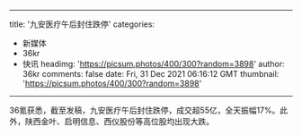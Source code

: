 
---
title: '九安医疗午后封住跌停'
categories: 
 - 新媒体
 - 36kr
 - 快讯
headimg: 'https://picsum.photos/400/300?random=3898'
author: 36kr
comments: false
date: Fri, 31 Dec 2021 06:16:12 GMT
thumbnail: 'https://picsum.photos/400/300?random=3898'
---

<div>   
36氪获悉，截至发稿，九安医疗午后封住跌停，成交超55亿，全天振幅17%。此外，陕西金叶、启明信息、西仪股份等高位股均出现大跌。  
</div>
            